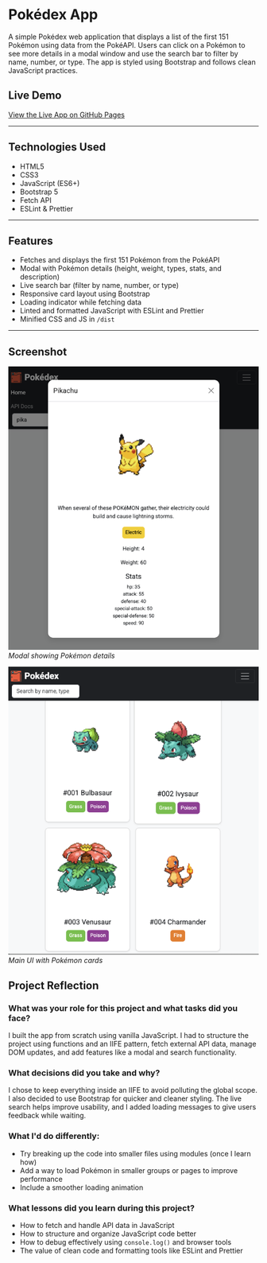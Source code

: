 # Pokédex App

A simple Pokédex web application that displays a list of the first 151 Pokémon using data from the PokéAPI. Users can click on a Pokémon to see more details in a modal window and use the search bar to filter by name, number, or type. The app is styled using Bootstrap and follows clean JavaScript practices.

## Live Demo

[View the Live App on GitHub Pages](https://github.com/Royjysmael/Pokedex-v1//)

---

## Technologies Used

- HTML5
- CSS3
- JavaScript (ES6+)
- Bootstrap 5
- Fetch API
- ESLint & Prettier

---

## Features

- Fetches and displays the first 151 Pokémon from the PokéAPI
- Modal with Pokémon details (height, weight, types, stats, and description)
- Live search bar (filter by name, number, or type)
- Responsive card layout using Bootstrap
- Loading indicator while fetching data
- Linted and formatted JavaScript with ESLint and Prettier
- Minified CSS and JS in `/dist`

---

## Screenshot

![Modal Preview](img/PokedexModal.png)  
_Modal showing Pokémon details_

![UI Preview](img/PokedexSS1.png)
_Main UI with Pokémon cards_

## Project Reflection

### What was your role for this project and what tasks did you face?

I built the app from scratch using vanilla JavaScript. I had to structure the project using functions and an IIFE pattern, fetch external API data, manage DOM updates, and add features like a modal and search functionality.

### What decisions did you take and why?

I chose to keep everything inside an IIFE to avoid polluting the global scope. I also decided to use Bootstrap for quicker and cleaner styling. The live search helps improve usability, and I added loading messages to give users feedback while waiting.

### What I'd do differently:

- Try breaking up the code into smaller files using modules (once I learn how)
- Add a way to load Pokémon in smaller groups or pages to improve performance
- Include a smoother loading animation

### What lessons did you learn during this project?

- How to fetch and handle API data in JavaScript
- How to structure and organize JavaScript code better
- How to debug effectively using `console.log()` and browser tools
- The value of clean code and formatting tools like ESLint and Prettier
